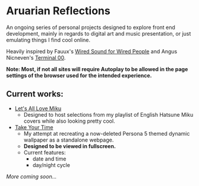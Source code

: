# Aruarian Reflections
An ongoing series of personal projects designed to explore front end development, mainly in regards to digital art and music presentation, or just emulating things I find cool online.

Heavily inspired by Fauux's [Wired Sound for Wired People](https://fauux.neocities.org/) and Angus Nicneven's [Terminal 00](https://angusnicneven.com/).

**Note: Most, if not all sites will require Autoplay to be allowed in the page settings of the browser used for the intended experience.**

## Current works:
* [Let's All Love Miku](https://jcurtis182.github.io/AruarianReflections/Miku/index.html)
  * Designed to host selections from my playlist of English Hatsune Miku covers while also looking pretty cool.
* [Take Your Time](https://jcurtis182.github.io/AruarianReflections/P5Wallpaper/index.html)
  * My attempt at recreating a now-deleted Persona 5 themed dynamic wallpaper as a standalone webpage. 
  * **Designed to be viewed in fullscreen.**
  * Current features: 
    * date and time 
    * day/night cycle

*More coming soon...*
